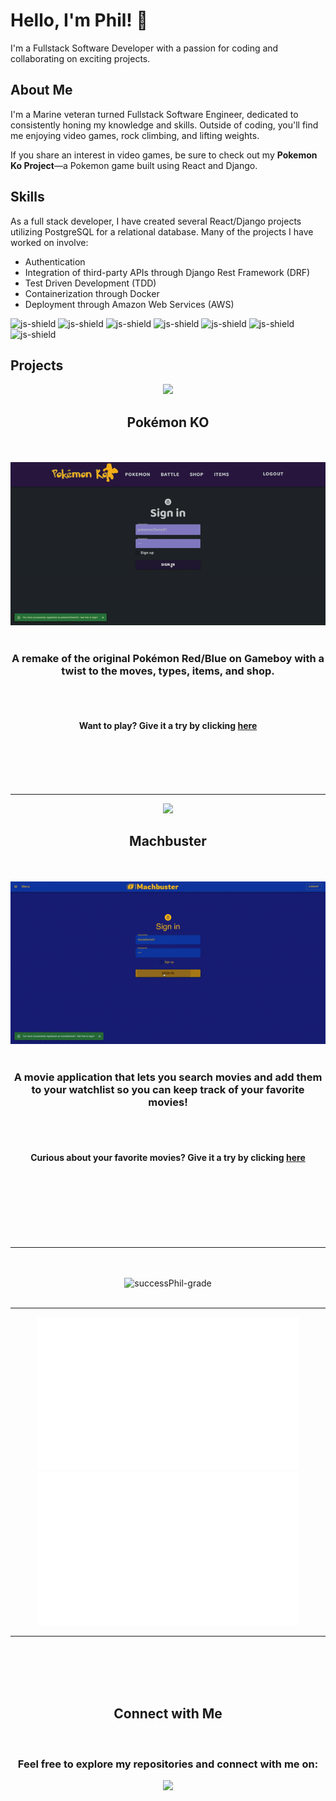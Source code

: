 # Hello, I'm Phil! 👋

I'm a Fullstack Software Developer with a passion for coding and collaborating on exciting projects.

## About Me

I'm a Marine veteran turned Fullstack Software Engineer, dedicated to consistently honing my knowledge and skills. Outside of coding, you'll find me enjoying video games, rock climbing, and lifting weights.

If you share an interest in video games, be sure to check out my **Pokemon Ko Project**—a Pokemon game built using React and Django.

## Skills

As a full stack developer, I have created several React/Django projects utilizing PostgreSQL for a relational database. Many of the projects I have worked on involve:

- Authentication
- Integration of third-party APIs through Django Rest Framework (DRF)
- Test Driven Development (TDD)
- Containerization through Docker
- Deployment through Amazon Web Services (AWS)


<div> 
<img src="https://img.shields.io/badge/-JavaScript-000?style=flat&logo=javascript&logoColor=yellow" alt="js-shield" height="33"/>
<img src="https://img.shields.io/badge/-React-61DAFB?style=flat&logo=react&logoColor=white" alt="js-shield" height="33"/>
 <img src="https://img.shields.io/badge/-Python-3776AB?style=flat&logo=python&logoColor=white" alt="js-shield" height="33"/>
 <img src="https://img.shields.io/badge/-Django-092E20?style=flat&logo=django&logoColor=white" alt="js-shield" height="33"/>
 <img src="https://img.shields.io/badge/-PostgreSQL-336791?style=flat&logo=postgresql&logoColor=white" alt="js-shield" height="33"/>
 <img src="https://img.shields.io/badge/-Docker-2496ED?style=flat&logo=docker&logoColor=white" alt="js-shield" height="33"/>
 <img src="https://img.shields.io/badge/-AWS-232F3E?style=flat&logo=amazon-aws&logoColor=white" alt="js-shield" height="33"/>
</div>

## Projects
<div align="center"> 
    
 <div align="center">
  <a href="https://github.com/successPhil/PokemonKO-prod" style="text-decoration: none;">
   <img src="https://img.shields.io/badge/-GitHub-181717?logo=github" height="42px" /></a>
   <h2><a href="https://github.com/successPhil/PokemonKO-prod" style="text-decoration: none;"><strong>Pokémon KO</strong></a></h2
 </div>

 <br>
<br>

<img src="https://github.com/successPhil/demo-gifs/blob/main/pokemon-ko-demo.gif?raw=true" alt="pokemonko-demo">

<br>
<br>

 <h3>
A remake of the original Pokémon Red/Blue on Gameboy with a twist to the moves, types, items, and shop.
 </h3>
<br>
<br>

#### Want to play? Give it a try by clicking [here](http://52.15.232.197/)
</div>

<br>
<br>
<br>
<br>

---

<div align="center">
 <div>
  <a href="https://github.com/successPhil/movietracker" style="text-decoration: none;">
  <img src="https://img.shields.io/badge/-GitHub-181717?logo=github" height="44px" /></a>
 <h2><a href="https://github.com/successPhil/movietracker" style="text-decoration: none;"><strong>Machbuster</strong></a></h2>
 </div>

 <br>
<br>

<img src="https://github.com/successPhil/demo-gifs/blob/main/machbuster-demo.gif?raw=true" alt="machbuster-demo">

<br>
<br>

<h3>
A movie application that lets you search movies and add them to your watchlist so you can keep track of your favorite movies!
 </h3>
 
<br>
<br>

#### Curious about your favorite movies? Give it a try by clicking [here](http://18.117.88.197/)
</div>
<br>
<br>
<br>
<br>
<br>
<br>

***

<br>
<br>

<div align="center">
<img src="https://github-readme-stats.vercel.app/api?username=successPhil&theme=midnight-purple&show_icons=true" alt="successPhil-grade" width="740">
</div>
<br/>

---


<div align="center">
<img src="https://raw.githubusercontent.com/successPhil/github-stats/master/generated/overview.svg#gh-dark-mode-only" alt="successPhil-stats" width="420">
<img src="https://raw.githubusercontent.com/successPhil/github-stats/master/generated/languages.svg#gh-dark-mode-only" alt="successPhil-lang" width="420">
</div>

***

<br>
<br>
<br>
<br>



## Connect with Me
<br>
<h3>
Feel free to explore my repositories and connect with me on:
 </h3>
<img src="https://img.shields.io/badge/-LinkedIn-0077B5?style=flat&logo=linkedin&logoColor=white&link=https://www.linkedin.com/in/phillip-basti/" height="33"/>




